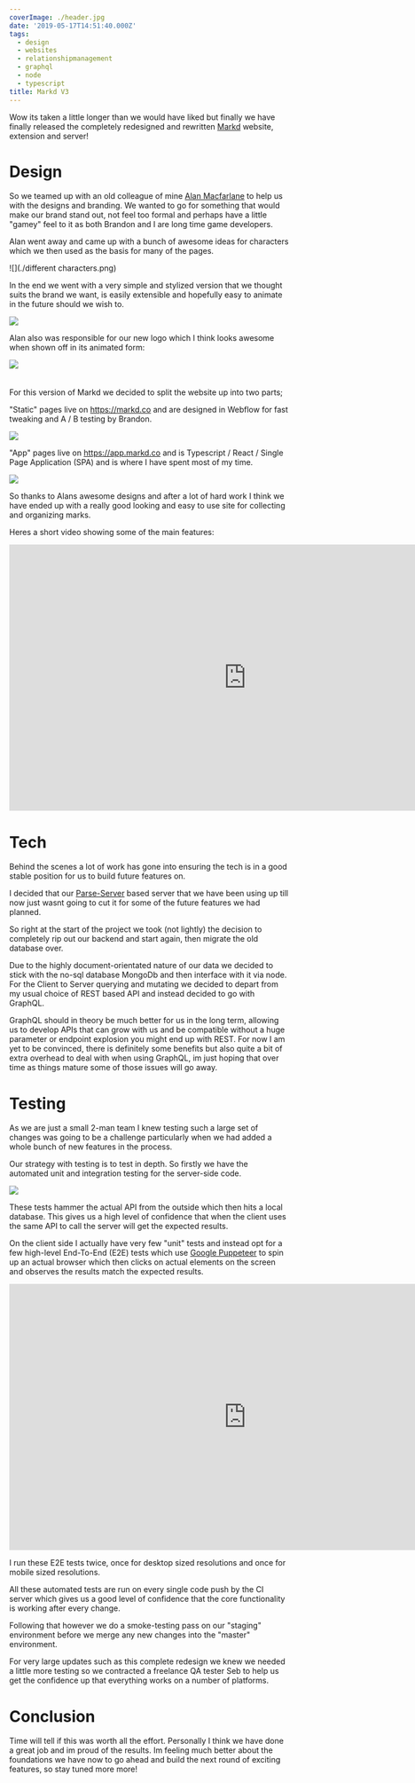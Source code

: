 ```yaml
---
coverImage: ./header.jpg
date: '2019-05-17T14:51:40.000Z'
tags:
  - design
  - websites
  - relationshipmanagement
  - graphql
  - node
  - typescript
title: Markd V3
---
```


Wow its taken a little longer than we would have liked but finally we have finally released the completely redesigned and rewritten [Markd](https://markd.co) website, extension and server!

<!-- more -->

# Design

So we teamed up with an old colleague of mine [Alan Macfarlane](https://www.melbournemonsters.com/) to help us with the designs and branding. We wanted to go for something that would make our brand stand out, not feel too formal and perhaps have a little "gamey" feel to it as both Brandon and I are long time game developers.

Alan went away and came up with a bunch of awesome ideas for characters which we then used as the basis for many of the pages.

![](./different characters.png)

In the end we went with a very simple and stylized version that we thought suits the brand we want, is easily extensible and hopefully easy to animate in the future should we wish to.

![](./login-page.png)

Alan also was responsible for our new logo which I think looks awesome when shown off in its animated form:

<img style="box-shadow: none !important; margin-bottom: 20px" src="./markd-logo-animated-large.gif" />

For this version of Markd we decided to split the website up into two parts;

"Static" pages live on https://markd.co and are designed in Webflow for fast tweaking and A / B testing by Brandon.

![](./markd.co.png)

"App" pages live on https://app.markd.co and is Typescript / React / Single Page Application (SPA) and is where I have spent most of my time.

![](./marks-page.png)

So thanks to Alans awesome designs and after a lot of hard work I think we have ended up with a really good looking and easy to use site for collecting and organizing marks.

Heres a short video showing some of the main features:

<iframe width="853" height="480" src="https://www.youtube.com/embed/k7Ks42OSyTI" frameborder="0" allow="autoplay; encrypted-media" allowfullscreen></iframe>

# Tech

Behind the scenes a lot of work has gone into ensuring the tech is in a good stable position for us to build future features on.

I decided that our [Parse-Server](https://github.com/parse-community/parse-server) based server that we have been using up till now just wasnt going to cut it for some of the future features we had planned.

So right at the start of the project we took (not lightly) the decision to completely rip out our backend and start again, then migrate the old database over.

Due to the highly document-orientated nature of our data we decided to stick with the no-sql database MongoDb and then interface with it via node. For the Client to Server querying and mutating we decided to depart from my usual choice of REST based API and instead decided to go with GraphQL.

GraphQL should in theory be much better for us in the long term, allowing us to develop APIs that can grow with us and be compatible without a huge parameter or endpoint explosion you might end up with REST. For now I am yet to be convinced, there is definitely some benefits but also quite a bit of extra overhead to deal with when using GraphQL, im just hoping that over time as things mature some of those issues will go away.

# Testing

As we are just a small 2-man team I knew testing such a large set of changes was going to be a challenge particularly when we had added a whole bunch of new features in the process.

Our strategy with testing is to test in depth. So firstly we have the automated unit and integration testing for the server-side code.

![](./server-integration-tests.png)

These tests hammer the actual API from the outside which then hits a local database. This gives us a high level of confidence that when the client uses the same API to call the server will get the expected results.

On the client side I actually have very few "unit" tests and instead opt for a few high-level End-To-End (E2E) tests which use [Google Puppeteer](https://github.com/GoogleChrome/puppeteer) to spin up an actual browser which then clicks on actual elements on the screen and observes the results match the expected results.

<iframe width="853" height="480" src="https://www.youtube.com/embed/iyl7XSTZE-I" frameborder="0" allow="autoplay; encrypted-media" allowfullscreen></iframe>

I run these E2E tests twice, once for desktop sized resolutions and once for mobile sized resolutions.

All these automated tests are run on every single code push by the CI server which gives us a good level of confidence that the core functionality is working after every change.

Following that however we do a smoke-testing pass on our "staging" environment before we merge any new changes into the "master" environment.

For very large updates such as this complete redesign we knew we needed a little more testing so we contracted a freelance QA tester Seb to help us get the confidence up that everything works on a number of platforms.

# Conclusion

Time will tell if this was worth all the effort. Personally I think we have done a great job and im proud of the results. Im feeling much better about the foundations we have now to go ahead and build the next round of exciting features, so stay tuned more more!

